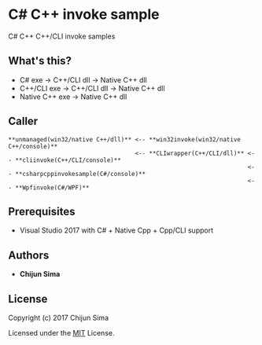 # C# C++ invoke sample

C# C++ C++/CLI invoke samples

## What's this?

+ C# exe -> C++/CLI dll -> Native C++ dll
+ C++/CLI exe -> C++/CLI dll -> Native C++ dll
+ Native C++ exe -> Native C++ dll

## Caller

```
**unmanaged(win32/native C++/dll)** <-- **win32invoke(win32/native C++/console)**
                                    <-- **CLIwrapper(C++/CLI/dll)** <-- **cliinvoke(C++/CLI/console)**
                                                                    <-- **csharpcppinvokesample(C#/console)**
                                                                    <-- **Wpfinvoke(C#/WPF)**
```

## Prerequisites

+ Visual Studio 2017 with C# + Native Cpp + Cpp/CLI support

## Authors

* **Chijun Sima**

## License

Copyright (c) 2017 Chijun Sima

Licensed under the [MIT](LICENSE) License.
